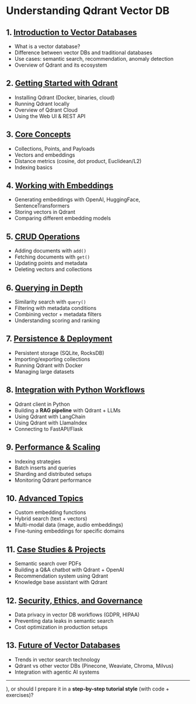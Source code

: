 # **Understanding Qdrant Vector DB**

## 1. [**Introduction to Vector Databases**](#)

* What is a vector database?
* Difference between vector DBs and traditional databases
* Use cases: semantic search, recommendation, anomaly detection
* Overview of Qdrant and its ecosystem

## 2. [**Getting Started with Qdrant**](#)

* Installing Qdrant (Docker, binaries, cloud)
* Running Qdrant locally
* Overview of Qdrant Cloud
* Using the Web UI & REST API

## 3. [**Core Concepts**](#)

* Collections, Points, and Payloads
* Vectors and embeddings
* Distance metrics (cosine, dot product, Euclidean/L2)
* Indexing basics

## 4. [**Working with Embeddings**](#)

* Generating embeddings with OpenAI, HuggingFace, SentenceTransformers
* Storing vectors in Qdrant
* Comparing different embedding models

## 5. [**CRUD Operations**](#)

* Adding documents with `add()`
* Fetching documents with `get()`
* Updating points and metadata
* Deleting vectors and collections

## 6. [**Querying in Depth**](#)

* Similarity search with `query()`
* Filtering with metadata conditions
* Combining vector + metadata filters
* Understanding scoring and ranking

## 7. [**Persistence & Deployment**](#)

* Persistent storage (SQLite, RocksDB)
* Importing/exporting collections
* Running Qdrant with Docker
* Managing large datasets

## 8. [**Integration with Python Workflows**](#)

* Qdrant client in Python
* Building a **RAG pipeline** with Qdrant + LLMs
* Using Qdrant with LangChain
* Using Qdrant with LlamaIndex
* Connecting to FastAPI/Flask

## 9. [**Performance & Scaling**](#)

* Indexing strategies
* Batch inserts and queries
* Sharding and distributed setups
* Monitoring Qdrant performance

## 10. [**Advanced Topics**](#)

* Custom embedding functions
* Hybrid search (text + vectors)
* Multi-modal data (image, audio embeddings)
* Fine-tuning embeddings for specific domains

## 11. [**Case Studies & Projects**](#)

* Semantic search over PDFs
* Building a Q\&A chatbot with Qdrant + OpenAI
* Recommendation system using Qdrant
* Knowledge base assistant with Qdrant

## 12. [**Security, Ethics, and Governance**](#)

* Data privacy in vector DB workflows (GDPR, HIPAA)
* Preventing data leaks in semantic search
* Cost optimization in production setups

## 13. [**Future of Vector Databases**](#)

* Trends in vector search technology
* Qdrant vs other vector DBs (Pinecone, Weaviate, Chroma, Milvus)
* Integration with agentic AI systems

---

), or should I prepare it in a **step-by-step tutorial style** (with code + exercises)?
